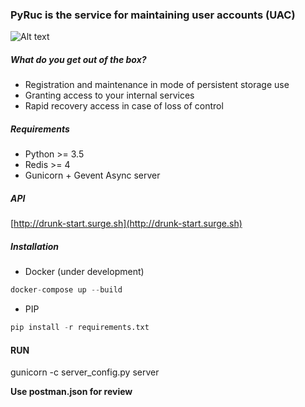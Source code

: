 ### PyRuc is the service for maintaining user accounts (UAC)
![Alt text](https://cdn-images-1.medium.com/max/1600/1*oIAgEukzbEs2qMJ1LPdApg.png "PyRuc")

##### What do you get out of the box?
- Registration and maintenance in mode of persistent storage use
- Granting access to your internal services
- Rapid recovery access in case of loss of control

##### Requirements
- Python >= 3.5
- Redis >= 4
- Gunicorn + Gevent Async server

##### API
[http://drunk-start.surge.sh](http://drunk-start.surge.sh)

##### Installation
- Docker (under development)
```python
docker-compose up --build
```
- PIP
```python
pip install -r requirements.txt
```

#### RUN
gunicorn -c server_config.py server

**Use postman.json for review**